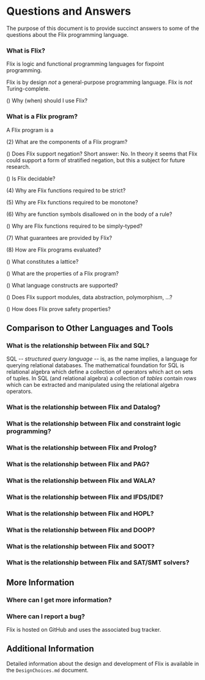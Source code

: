 # Questions and Answers #
The purpose of this document is to provide succinct answers to some of the
questions about the Flix programming language.

### What is Flix? ###
Flix is logic and functional programming languages for fixpoint programming.

Flix is by design *not* a general-purpose programming language.
Flix is *not* Turing-complete.

() Why (when) should I use Flix?

### What is a Flix program? ###
A Flix program is a




(2) What are the components of a Flix program?




() Does Flix support negation?
  Short answer: No. In theory it seems that Flix could support a form of stratified negation, but this a subject for future research.

() Is Flix decidable?

(4) Why are Flix functions required to be strict?

(5) Why are Flix functions required to be monotone?

(6) Why are function symbols disallowed on in the body of a rule?

() Why are Flix functions required to be simply-typed?

(7) What guarantees are provided by Flix?

(8) How are Flix programs evaluated?

() What constitutes a lattice?

() What are the properties of a Flix program?

() What language constructs are supported?

() Does Flix support modules, data abstraction, polymorphism, ...?

() How does Flix prove safety properties?


## Comparison to Other Languages and Tools #

### What is the relationship between Flix and SQL? ###
SQL -- *structured query language* -- is, as the name implies, a language
for querying relational databases. The mathematical foundation for SQL is
relational algebra which define a collection of operators which act on sets
of tuples. In SQL (and relational algebra) a collection of *tables* contain
*rows* which can be extracted and manipulated using the relational algebra
operators. 


### What is the relationship between Flix and Datalog? ###

### What is the relationship between Flix and constraint logic programming? ###

### What is the relationship between Flix and Prolog? ###

### What is the relationship between Flix and PAG? ###

### What is the relationship between Flix and WALA? ###

### What is the relationship between Flix and IFDS/IDE? ###

### What is the relationship between Flix and HOPL? ###

### What is the relationship between Flix and DOOP? ###

### What is the relationship between Flix and SOOT? ###

### What is the relationship between Flix and SAT/SMT solvers? ###


## More Information ##

### Where can I get more information? ###


### Where can I report a bug? ###
Flix is hosted on GitHub and uses the associated bug tracker.

## Additional Information ##
Detailed information about the design and development of Flix is available in
the `DesignChoices.md` document.
